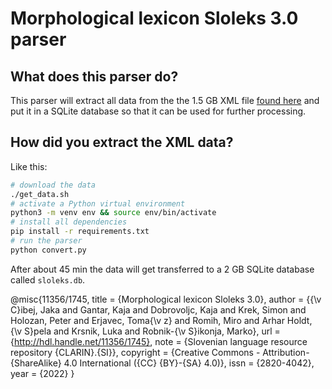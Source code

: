 # Morphological lexicon Sloleks 3.0 parser

## What does this parser do?
This parser will extract all data from the the 1.5 GB XML file [found here](https://www.clarin.si/repository/xmlui/handle/11356/1745)
and put it in a SQLite database so that it can be used for further processing.


## How did you extract the XML data?
Like this:
```bash
# download the data
./get_data.sh
# activate a Python virtual environment
python3 -m venv env && source env/bin/activate
# install all dependencies
pip install -r requirements.txt
# run the parser
python convert.py
```

After about 45 min the data will get transferred to a 2 GB SQLite database called `sloleks.db`.

 @misc{11356/1745,
 title = {Morphological lexicon Sloleks 3.0},
 author = {{\v C}ibej, Jaka and Gantar, Kaja and Dobrovoljc, Kaja and Krek, Simon and Holozan, Peter and Erjavec, Toma{\v z} and Romih, Miro and Arhar Holdt, {\v S}pela and Krsnik, Luka and Robnik-{\v S}ikonja, Marko},
 url = {http://hdl.handle.net/11356/1745},
 note = {Slovenian language resource repository {CLARIN}.{SI}},
 copyright = {Creative Commons - Attribution-{ShareAlike} 4.0 International ({CC} {BY}-{SA} 4.0)},
 issn = {2820-4042},
 year = {2022} }